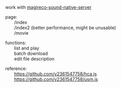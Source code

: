 work with [magireco-sound-native-server](https://github.com/hopelesssoulx/magireco-sound-native-server)

page:  
    &emsp;&emsp;/index  
    &emsp;&emsp;/index2 (better performance, might be unusable)  
    &emsp;&emsp;/movie

functions:  
    &emsp;&emsp;list and play  
    &emsp;&emsp;batch download  
    &emsp;&emsp;edit file description

reference:  
    &emsp;&emsp;https://github.com/y2361547758/hca.js  
    &emsp;&emsp;https://github.com/y2361547758/usm.js
